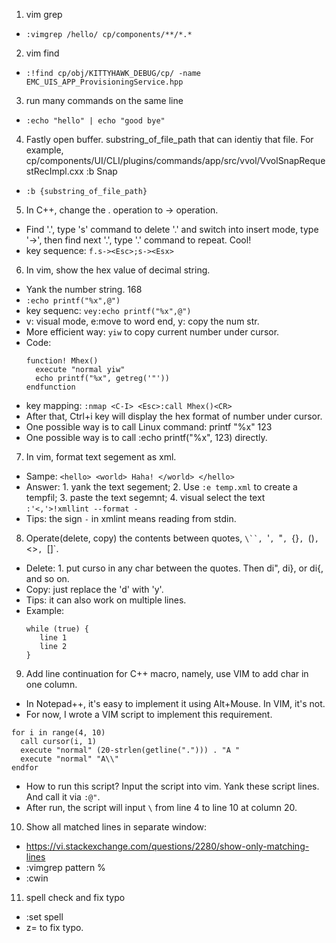 1. vim grep
* `:vimgrep /hello/ cp/components/**/*.*`

2. vim find
* `:!find cp/obj/KITTYHAWK_DEBUG/cp/ -name EMC_UIS_APP_ProvisioningService.hpp`

3. run many commands on the same line
* `:echo "hello" | echo "good bye"`

4. Fastly open buffer. substring\_of\_file\_path that can identiy that file. For example, cp/components/UI/CLI/plugins/commands/app/src/vvol/VvolSnapRequestRecImpl.cxx :b Snap
* `:b {substring_of_file_path}`

5. In C++, change the . operation to -> operation.
* Find '.', type 's' command to delete '.' and switch into insert mode, type '->', then find next '.', type '.' command to repeat. Cool!
* key sequence: `f.s-><Esc>;s-><Esx>`

6. In vim, show the hex value of decimal string.
* Yank the number string.  168 
* `:echo printf("%x",@")`
* key sequenc: `vey:echo printf("%x",@")`
* v: visual mode, e:move to word end, y: copy the num str.
* More efficient way: `yiw` to copy current number under cursor.
* Code:
  ```text
  function! Mhex()
    execute "normal yiw"
    echo printf("%x", getreg('"'))
  endfunction
  ```
* key mapping: `:nmap <C-I> <Esc>:call Mhex()<CR>`
* After that, Ctrl+i key will display the hex format of number under cursor.
* One possible way is to call Linux command: printf "%x" 123
* One possible way is to call :echo printf("%x", 123) directly.



7. In vim, format text segement as xml.
* Sampe: `<hello> <world> Haha! </world> </hello>`
* Answer: 1. yank the text segement; 2. Use `:e temp.xml` to create a tempfil; 3. paste the text segemnt; 4. visual select the text `:'<,'>!xmllint --format -`
* Tips: the sign `-` in xmlint means reading from stdin.

8. Operate(delete, copy)  the contents between quotes, `\``, `'`, `"`, `{}`, `()`, `<>`, `[]`.
* Delete: 1. put curso in any char between the quotes. Then di", di}, or di{, and so on.
* Copy: just replace the 'd' with 'y'.
* Tips: it can also work on multiple lines.
* Example:
    ```text
    while (true) {
       line 1
       line 2
    }
    ```

9. Add line continuation for C++ macro, namely, use VIM to add char in one column.
* In Notepad++, it's easy to implement it using Alt+Mouse. In VIM, it's not.
* For now, I wrote a VIM script to implement this requirement.

```text
for i in range(4, 10)
  call cursor(i, 1)
  execute "normal" (20-strlen(getline("."))) . "A "
  execute "normal" "A\\"
endfor
```
* How to run this script? Input the script into vim. Yank these script lines. And call it via `:@"`.
* After run, the script will input `\` from line 4 to line 10 at column 20.

10. Show all matched lines in separate window:
* https://vi.stackexchange.com/questions/2280/show-only-matching-lines
* :vimgrep pattern %
* :cwin

11. spell check and fix typo
* :set spell
* z= to fix typo.
